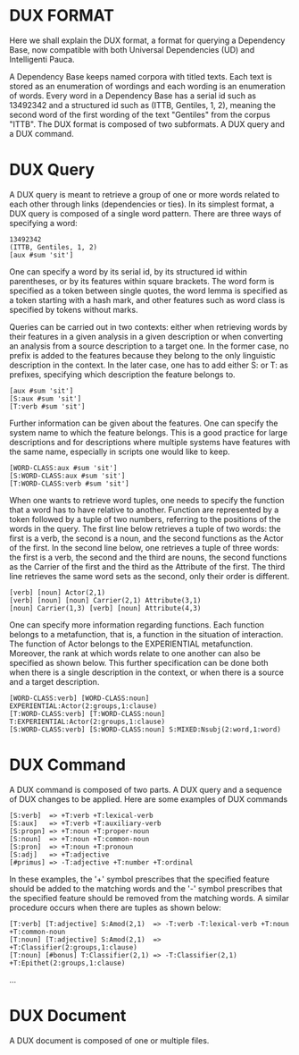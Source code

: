 # DUX FORMAT

Here we shall explain the DUX format, a format for querying a Dependency Base, now compatible with both Universal Dependencies (UD) and Intelligenti Pauca.

A Dependency Base keeps named corpora with titled texts. Each text is stored as an enumeration of wordings and each wording is an enumeration of words. Every word in a Dependency Base has a serial id such as 13492342 and a structured id such as (ITTB, Gentiles, 1, 2), meaning the second word of the first wording of the text "Gentiles" from the corpus "ITTB". The DUX format is composed of two subformats. A DUX query and a DUX command.

# DUX Query

A DUX query is meant to retrieve a group of one or more words related to each other through links (dependencies or ties). In its simplest format, a DUX query is composed of a single word pattern. There are three ways of specifying a word:

```
13492342
(ITTB, Gentiles, 1, 2)
[aux #sum 'sit']
```

One can specify a word by its serial id, by its structured id within parentheses, or by its features within square brackets. The word form is specified as a token between single quotes, the word lemma is specified as a token starting with a hash mark, and other features such as word class is specified by tokens without marks.

Queries can be carried out in two contexts: either when retrieving words by their features in a given analysis in a given description or when converting an analysis from a source description to a target one. In the former case, no prefix is added to the features because they belong to the only linguistic description in the context. In the later case, one has to add either S: or T: as prefixes, specifying which description the feature belongs to.   

```
[aux #sum 'sit']
[S:aux #sum 'sit']
[T:verb #sum 'sit']
```

Further information can be given about the features. One can specify the system name to which the feature belongs. This is a good practice for large descriptions and for descriptions where multiple systems have features with the same name, especially in scripts one would like to keep.

```
[WORD-CLASS:aux #sum 'sit']
[S:WORD-CLASS:aux #sum 'sit']
[T:WORD-CLASS:verb #sum 'sit']
```

When one wants to retrieve word tuples, one needs to specify the function that a word has to have relative to another. Function are represented by a token followed by a tuple of two numbers, referring to the positions of the words in the query. The first line below retrieves a tuple of two words: the first is a verb, the second is a noun, and the second functions as the Actor of the first. In the second line below, one retrieves a tuple of three words: the first is a verb, the second and the third are nouns, the second functions as the Carrier of the first and the third as the Attribute of the first. The third line retrieves the same word sets as the second, only their order is different.

```
[verb] [noun] Actor(2,1)
[verb] [noun] [noun] Carrier(2,1) Attribute(3,1)
[noun] Carrier(1,3) [verb] [noun] Attribute(4,3)
```

One can specify more information regarding functions. Each function belongs to a metafunction, that is, a function in the situation of interaction. The function of Actor belongs to the EXPERIENTIAL metafunction. Moreover, the rank at which words relate to one another can also be specified as shown below. This further specification can be done both when there is a single description in the context, or when there is a source and a target description.

```
[WORD-CLASS:verb] [WORD-CLASS:noun] EXPERIENTIAL:Actor(2:groups,1:clause)
[T:WORD-CLASS:verb] [T:WORD-CLASS:noun] T:EXPERIENTIAL:Actor(2:groups,1:clause)
[S:WORD-CLASS:verb] [S:WORD-CLASS:noun] S:MIXED:Nsubj(2:word,1:word)
```

# DUX Command

A DUX command is composed of two parts. A DUX query and a sequence of DUX changes to be applied. Here are some examples of DUX commands

```
[S:verb]  => +T:verb +T:lexical-verb
[S:aux]   => +T:verb +T:auxiliary-verb
[S:propn] => +T:noun +T:proper-noun
[S:noun]  => +T:noun +T:common-noun
[S:pron]  => +T:noun +T:pronoun
[S:adj]   => +T:adjective
[#primus] => -T:adjective +T:number +T:ordinal
```

In these examples, the '+' symbol prescribes that the specified feature should be added to the matching words and the '-' symbol prescribes that the specified feature should be removed from the matching words. A similar procedure occurs when there are tuples as shown below:

```
[T:verb] [T:adjective] S:Amod(2,1)  => -T:verb -T:lexical-verb +T:noun +T:common-noun
[T:noun] [T:adjective] S:Amod(2,1)  => +T:Classifier(2:groups,1:clause)
[T:noun] [#bonus] T:Classifier(2,1) => -T:Classifier(2,1) +T:Epithet(2:groups,1:clause)
```

...

# DUX Document

A DUX document is composed of one or multiple files. 


